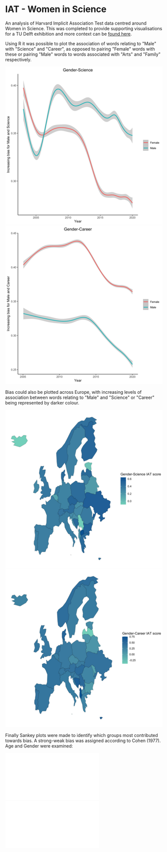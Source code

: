# IAT - Women in Science

An analysis of Harvard Implicit Association Test data centred around Women in Science. This was completed to provide supporting visualisations for a TU Delft exhibition and more context can be [found here](about).

Using R it was possible to plot the association of words relating to "Male" with "Science" and "Career", as opposed to pairing "Female" words with these or pairing "Male" words to words associated with "Arts" and "Family" respectively.

![GenderScience bias over time](./images/GenderScience/GenderScienceTime.jpg)![GenderCareer bias over time](./images/GenderCareer/GenderCareerTime.jpg)

Bias could also be plotted across Europe, with increasing levels of association between words relating to "Male" and "Science" or "Career" being represented by darker colour.

![GenderScience bias over time](./images/GenderScience/GenderScienceEurope.jpg)![GenderCareer bias over time](./images/GenderCareer/GenderCareerEurope.jpg)

Finally Sankey plots were made to identify which groups most contributed towards bias. A strong-weak bias was assigned according to Cohen (1977). Age and Gender were examined:

![GenderScience bias over time](./images/GenderScience/GenderScienceAllRaw.html)![GenderCareer bias over time](./images/GenderCareer/GenderCareerAllRaw.html)
